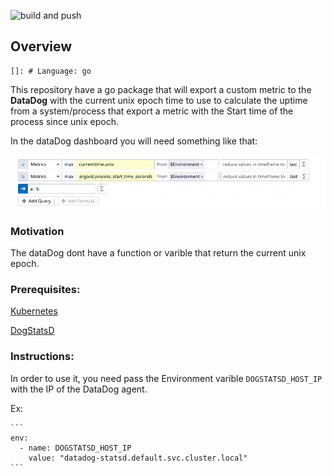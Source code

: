 ![build and push](https://github.com/mtavaresmedeiros/datadog-custom-metrics/actions/workflows/docker-publish.yml/badge.svg?branch=master)
## Overview

    []: # Language: go

This repository have a go package that will export a custom metric to the **DataDog** with the current unix epoch time to use to calculate the uptime from a system/process that export a metric with the Start time of the process since unix epoch.

In the dataDog dashboard you will need something like that:

![example](/imgs/dashboard.png)

### Motivation
The dataDog dont have a function or varible that return the current unix epoch.


### Prerequisites:
[Kubernetes](https://kubernetes.io/)

[DogStatsD](https://docs.datadoghq.com/developers/dogstatsd/?tab=hostagent) 

### Instructions:
In order to use it, you need pass the Environment varible `DOGSTATSD_HOST_IP` with the IP of the DataDog agent.

Ex:

    ```
    env:
      - name: DOGSTATSD_HOST_IP
        value: "datadog-statsd.default.svc.cluster.local"
    ```